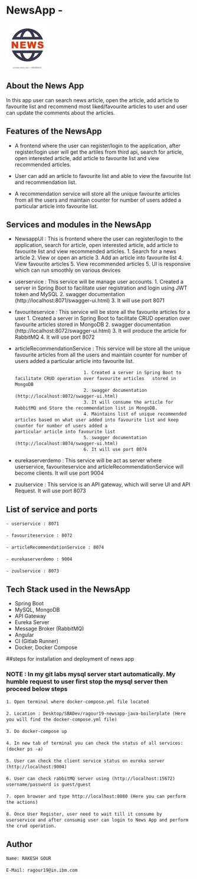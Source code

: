 
# NewsApp - 

![NewsApp Logo](/NewsappUI/src/assets/image/newsApp.jpeg)




## About the News App

In this app user can search news article,  open the article, add article to favourite list and recommend most liked/favourite articles to user and user can update the comments about the articles.


## Features of the NewsApp

- A frontend where the user can register/login to the application, after register/login user will get the artiles from third api, search for article, open interested article, add article to favourite list and view recommended articles.

- User can add an article to favourite list and able to view the favourite list and recommendation list.

- A recommendation service will store all the unique favourite articles from all the users and maintain counter for number of users added a particular article into favourite list. 



## Services and modules in the NewsApp

- NewsappUI : This is frontend where the user can register/login to the application, search for article, open interested article, add article to favourite list and view 					recommended articles.
				1. Search for a news article
				2. View or open an article 
				3. Add an article into favourite list
				4. View favourite articles
				5. View recommended articles
				5. UI is responsive which can run smoothly on various devices 

- userservice : This service will be manage user accounts.
				1. Created a server in Spring Boot to facilitate user registration and login using JWT    token and MySQL
				2.  swagger documentation (http://localhost:8071/swagger-ui.html)
				3. It will use port 8071


- favouriteservice : This service will be store all the favourite articles for a user
					1. Created a server in Spring Boot to facilitate CRUD operation over favourite articles   stored in MongoDB
					2. swagger documentation (http://localhost:8072/swagger-ui.html)
					3. It will produce the article for RabbitMQ
					4. It will use port 8072


- articleRecommendationService : This service will be store all the unique favourite articles from all the users and maintain counter for number of users added a 									 particular article into favourite list.
						
								1. Created a server in Spring Boot to facilitate CRUD operation over favourite articles   stored in MongoDB
								2. swagger documentation (http://localhost:8072/swagger-ui.html)
								3. It will consume the article for RabbitMQ and Store the recommendation list in MongoDB.
								4. Maintains list of unique recommended articles based on what user added into favourite list and keep counter for number of users added a 									   particular article into favourite list
								5. swagger documentation (http://localhost:8074/swagger-ui.html)
								6. It will use port 8074



- eurekaserverdemo : This service will be act as server where userservice, favouriteservice and articleRecommendationService will become clients. It will use port 9004


- zuulservice : This service is an API gateway, which will serve UI and API Request. It will use port 8073



## List of service and ports

	- userservice : 8071

	- favouriteservice : 8072

	- articleRecommendationService : 8074

	- eurekaserverdemo : 9004

	- zuulservice : 8073
	



## Tech Stack used in the NewsApp

- Spring Boot
- MySQL, MongoDB
- API Gateway
- Eureka Server
- Message Broker (RabbitMQ)
- Angular
- CI (Gitlab Runner)
- Docker, Docker Compose


##steps for installation and deployment of news app

### NOTE : In my git labs mysql server start automatically. My humble request to user first stop the mysql server then proceed below steps

	1. Open terminal where docker-compose.yml file located
	
	2. Location : Desktop/SBADev/ragour19-newsapp-java-boilerplate (Here you will find the docker-compose.yml file)

	3. Do docker-compose up

	4. In new tab of terminal you can check the status of all services: (docker ps -a)

	5. User can check the client service status on eureka server (http://localhost:9004)

	6. User can check rabbitMQ server using (http://localhost:15672) username/password is guest/guest

	7. open browser and type http://localhost:8080 (Here you can perform the actions) 

	8. Once User Register, user need to wait till it consume by userservice and after consumig user can login to News App and perform the crud operation.


## Author

	Name: RAKESH GOUR

	E-Mail: ragour19@in.ibm.com






